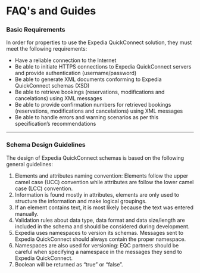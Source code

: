 # FAQ's and Guides

### Basic Requirements

In order for properties to use the Expedia QuickConnect solution, they must meet the following requirements:
* Have a reliable connection to the Internet 
* Be able to initiate HTTPS connections to Expedia QuickConnect servers and provide authentication (username/password)
* Be able to generate XML documents conforming to Expedia QuickConnect schemas (XSD)
* Be able to retrieve bookings (reservations, modifications and cancelations) using XML messages
* Be able to provide confirmation numbers for retrieved bookings (reservations, modifications and cancelations) using XML messages
* Be able to handle errors and warning scenarios as per this specification’s recommendations

---
### Schema Design Guidelines

The design of Expedia QuickConnect schemas is based on the following general guidelines:
1.	Elements and attributes naming convention: Elements follow the upper camel case (UCC) convention while attributes are follow the lower camel case (LCC) convention.
2.	Information is found mostly in attributes, elements are only used to structure the information and make logical groupings.
3.	If an element contains text, it is most likely because the text was entered manually.
4.	Validation rules about data type, data format and data size/length are included in the schema and should be considered during development.
5.	Expedia uses namespaces to version its schemas. Messages sent to Expedia QuickConnect should always contain the proper namespace.
6.	Namespaces are also used for versioning: EQC partners should be careful when specifying a namespace in the messages they send to Expedia QuickConnect.
7.	Boolean will be returned as “true” or “false”. 

